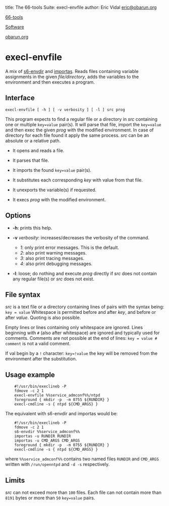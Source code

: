 title: The 66-tools Suite: execl-envfile
author: Eric Vidal <eric@obarun.org>

[66-tools](index.html)

[Software](https://web.obarun.org/software)

[obarun.org](https://web.obarun.org)

# execl-envfile

A mix of [s6-envdir](https://skarnet.org/software/s6/s6-envdir.html) and [importas](https://skarnet.org/software/execline/importas.html). Reads files containing variable assignments in the given *file/directory*, adds the variables to the environment and then executes a program.

## Interface

```
execl-envfile [ -h ] [ -v verbosity ] [ -l ] src prog
```
This program expects to find a regular file or a directory in *src* containing one or multiple `key=value` pair(s). It will parse that file, import the `key=value` and then exec the given *prog* with the modified environment. In case of directory for each file found it apply the same process. *src* can be an absolute or a relative path.

- It opens and reads a file.

- It parses that file.

- It imports the found `key=value` pair(s).

- It substitutes each corresponding *key* with value from that file.

- It unexports the variable(s) if requested.

- It execs *prog* with the modified environment.

## Options

- **-h**: prints this help.

- **-v** *verbosity*: increases/decreases the verbosity of the command.
    * *1*: only print error messages. This is the default.
    * *2*: also print warning messages.
    * *3*: also print tracing messages.
    * *4*: also print debugging messages.

- **-l**: loose; do nothing and execute *prog* directly if *src* does not contain any regular file(s) or *src* does not exist.

## File syntax

*src* is a text file or a directory containing lines of pairs with the syntax being: `key = value`
Whitespace is permitted before and after *key*, and before or after *value*. Quoting is also possible.

Empty lines or lines containing only whitespace are ignored. Lines beginning with `#` (also after whitespace) are ignored and typically used for comments. Comments are not possible at the end of lines: `key = value # comment` is not a valid comment.

If val begin by a `!` character: `key=!value` the key will be removed from the environment after the substitution.

## Usage example

```
    #!/usr/bin/execlineb -P
    fdmove -c 2 1
    execl-envfile %%service_admconf%%/ntpd
    foreground { mkdir -p  -m 0755 ${RUNDIR} }
    execl-cmdline -s { ntpd ${CMD_ARGS} }

```

The equivalent with s6-envdir and importas would be:

```
    #!/usr/bin/execlineb -P
    fdmove -c 2 1
    s6-envdir %%service_admconf%%
    importas -u RUNDIR RUNDIR
    importas -u CMD_ARGS CMD_ARGS
    foreground { mkdir -p  -m 0755 ${RUNDIR} }
    execl-cmdline -s { ntpd ${CMD_ARGS} }
```

where `%%service_admconf%%` contains two named files `RUNDIR` and `CMD_ARGS` written with `/run/openntpd` and `-d -s` respectively.

## Limits

*src* can not exceed more than `100` files. Each file can not contain more than `8191` bytes or more than `50` `key=value` pairs.
